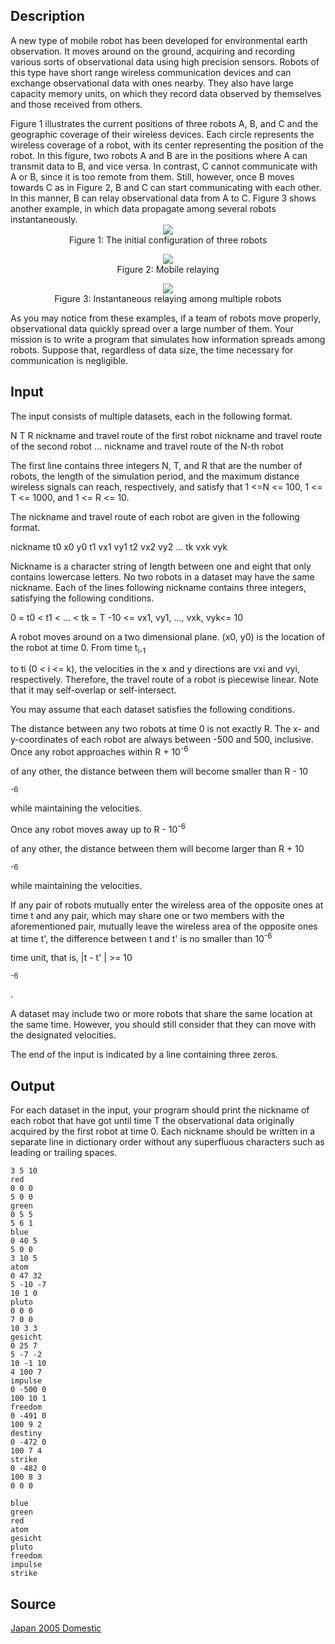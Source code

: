 <h2>Description</h2><p>A new type of mobile robot has been developed for environmental earth observation. It moves around on the ground, acquiring and recording various sorts of observational data using high precision sensors. Robots of this type have short range wireless communication devices and can exchange observational data with ones nearby. They also have large capacity memory units, on which they record data observed by themselves and those received from others. 
</p>
Figure 1 illustrates the current positions of three robots A, B, and C and the geographic coverage of their wireless devices. Each circle represents the wireless coverage of a robot, with its center representing the position of the robot. In this figure, two robots A and B are in the positions where A can transmit data to B, and vice versa. In contrast, C cannot communicate with A or B, since it is too remote from them. Still, however, once B moves towards C as in Figure 2, B and C can start communicating with each other. In this manner, B can relay observational data from A to C. Figure 3 shows another example, in which data propagate among several robots instantaneously. 
<center><img src="images/2687_1.jpg">
<br>Figure 1: The initial configuration of three robots</center><p>
</p><center><img src="images/2687_2.jpg">
<br>Figure 2: Mobile relaying</center><p>
</p><center><img src="images/2687_3.jpg">
<br>Figure 3: Instantaneous relaying among multiple robots</center><p>
</p>As you may notice from these examples, if a team of robots move properly, observational data quickly spread over a large number of them. Your mission is to write a program that simulates how information spreads among robots. Suppose that, regardless of data size, the time necessary for communication is negligible. <h2>Input</h2><p>The input consists of multiple datasets, each in the following format. 
</p>
N T R
nickname and travel route of the first robot
nickname and travel route of the second robot
...
nickname and travel route of the N-th robot

The first line contains three integers N, T, and R that are the number of robots, the length of the simulation period, and the maximum distance wireless signals can reach, respectively, and satisfy that 1 &lt;=N &lt;= 100, 1 &lt;= T &lt;= 1000, and 1 &lt;= R &lt;= 10. 

The nickname and travel route of each robot are given in the following format. 


nickname
t0 x0 y0
t1 vx1 vy1
t2 vx2 vy2
...
tk vxk vyk 

Nickname is a character string of length between one and eight that only contains lowercase letters. No two robots in a dataset may have the same nickname. Each of the lines following nickname contains three integers, satisfying the following conditions. 

0 = t0 &lt; t1 &lt; ... &lt; tk = T
-10 &lt;= vx1, vy1, ..., vxk, vyk&lt;= 10

A robot moves around on a two dimensional plane. (x0, y0) is the location of the robot at time 0. From time t<sub>i-1</sub><p> to ti (0 &lt; i &lt;= k), the velocities in the x and y directions are vxi and vyi, respectively. Therefore, the travel route of a robot is piecewise linear. Note that it may self-overlap or self-intersect. 
</p>
You may assume that each dataset satisfies the following conditions. 

The distance between any two robots at time 0 is not exactly R. 
The x- and y-coordinates of each robot are always between -500 and 500, inclusive. 
Once any robot approaches within R + 10<sup>-6</sup><p> of any other, the distance between them will become smaller than R - 10</p><sup>-6</sup><p> while maintaining the velocities. 
</p>Once any robot moves away up to R - 10<sup>-6</sup><p> of any other, the distance between them will become larger than R + 10</p><sup>-6</sup><p> while maintaining the velocities. 
</p>If any pair of robots mutually enter the wireless area of the opposite ones at time t and any pair, which may share one or two members with the aforementioned pair, mutually leave the wireless area of the opposite ones at time t', the difference between t and t' is no smaller than 10<sup>-6</sup><p> time unit, that is, |t - t' | &gt;= 10</p><sup>-6</sup><p>. 
</p>A dataset may include two or more robots that share the same location at the same time. However, you should still consider that they can move with the designated velocities. 

The end of the input is indicated by a line containing three zeros. 

<h2>Output</h2><p>For each dataset in the input, your program should print the nickname of each robot that have got until time T the observational data originally acquired by the first robot at time 0. Each nickname should be written in a separate line in dictionary order without any superfluous characters such as leading or trailing spaces. </p><pre><code class="language-input1">3 5 10
red
0 0 0
5 0 0
green
0 5 5
5 6 1
blue
0 40 5
5 0 0
3 10 5
atom
0 47 32
5 -10 -7
10 1 0
pluto
0 0 0
7 0 0
10 3 3
gesicht
0 25 7
5 -7 -2
10 -1 10
4 100 7
impulse
0 -500 0
100 10 1
freedom
0 -491 0
100 9 2
destiny
0 -472 0
100 7 4
strike
0 -482 0
100 8 3
0 0 0
</code></pre><pre><code class="language-output1">blue
green
red
atom
gesicht
pluto
freedom
impulse
strike</code></pre><h2>Source</h2><a href="searchproblem?field=source&amp;key=Japan+2005+Domestic">Japan 2005 Domestic</a>